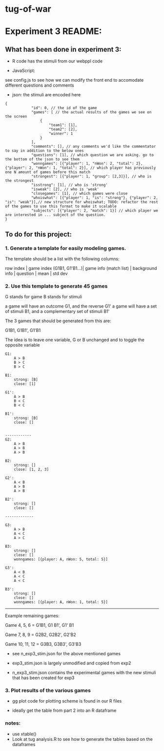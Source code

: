 # tug-of-war

# Experiment 3 README:
 
## What has been done in experiment 3:

* R code has the stimuli from our webppl code

* JavaScript:

 see config.js to see how we can modify the front end to accomodate different questions and comments

* json:
 the stimuli are encoded here
```
{
		  	"id": 0, // the id of the game
			"games": [ // the actual results of the games we see on the screen
				{
					"team1": [1], 
					"team2": [2],
					"winner": 1
				}
			],
			"comments": [], // any comments we'd like the commentator to say in addition to the below ones
			"questions": [1], // which question we are asking. go to the bottom of the json to see them
			"wonngames": [{"player": 1, "nWon": 2, "total": 2}, {"player": 2, "nWon": 1, "total": 2}], // which player has previously one N amount of games before this match
			"strongest": [{"player": 1, "group": [2,3]}], // who is the strongest
			"isstrong": [1], // who is 'strong'
			"isweak": [2], // who is 'weak'
			"closegames": [1], // which games were close 
			"whoiswhat": [{"player": 1, "is": "strong"}, {"player": 2, "is": "weak"}],// new structure for whoiswhat; TODO: refactor the rest of the games to use this format to make it scalable
			"subjects": [{"player": 2, "match": 1}] // which player we are interested in ... subject of the question.
}
```

## To do for this project:

### 1. Generate a template for easily modeling games.

The template should be a list with the following columns:

row index | game index  (G1B1, G1'B1...)| game info (match list) | background info | question | mean | std dev 

### 2. Use this template to generate 45 games

G stands for game
B stands for stimuli

a game will have an outcome G1, and the reverse G1'
a game will have a set of stimuli B1, and a complementary set of stimuli B1'

The 3 games that should be generated from this are:

G1B1, G1B1', G1'B1

The idea is to leave one variable, G or B unchanged and to toggle the opposite variable
```
G1:
	A > B
	B > C 
	B > C

B1:
	strong: [B]
	close: [1]

G1':
	A > B
	B < C 
	B < C

B1':
	strong: [B]
	close: []


------------
G2:
	A > B
	A > B
	A > B

B2:
	strong: []
	close: [1, 2, 3]

G2':
	A < B
	A > B
	A > B

B2':
	strong: []
	close: []

-------------

G3:
	A > B
	A < C
	A > C

B3:
	strong: []
	close: []
	wonngames: [{player: A, nWon: 5, total: 5}]

G3':
	A < B
	A < C
	A < C

B3':
	strong: []
	close: []
	wonngames: [{player: A, nWon: 1, total: 5}]
```
-----------
 Example remaining games:
 
  Game 4, 5, 6 = G1B1, G1 B1', G1' B1

  Game 7, 8, 9 = G2B2, G2B2', G2'B2

  Game 10, 11, 12 = G3B3, G3B3', G3'B3


* see n_exp3_stim.json for the above mentioned games

* exp3_stim.json is largely unmodified and copied from exp2

* n_exp3_stim.json contains the experimental games with the new stimuli that has been created for exp3

### 3. Plot results of the various games

* gg plot code for plotting scheme is found in our R files

* ideally get the table from part 2 into an R dataframe 

### notes:
* use xtable() 
* Look at tug analysis.R to see how to generate the tables based on the dataframes 


